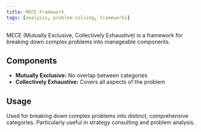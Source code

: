 ```yaml
---
title: MECE Framework
tags: [analysis, problem-solving, frameworks]
---
```


MECE (Mutually Exclusive, Collectively Exhaustive) is a framework for breaking down complex problems into manageable components.

## Components

- **Mutually Exclusive:** No overlap between categories
- **Collectively Exhaustive:** Covers all aspects of the problem

## Usage
Used for breaking down complex problems into distinct, comprehensive categories. Particularly useful in strategy consulting and problem analysis.
